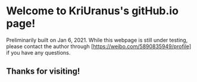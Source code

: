# Welcome to KriUranus's gitHub.io page!

Preliminarily built on Jan 6, 2021.
While this webpage is still under testing, please contact the author through [https://weibo.com/5890835949/profile] if you have any questions.

## Thanks for visiting!

